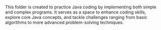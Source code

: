 This folder is created to practice Java coding by implementing both simple and complex programs. It serves as a space to enhance coding skills, explore core Java concepts, and tackle challenges ranging from basic algorithms to more advanced problem-solving techniques.